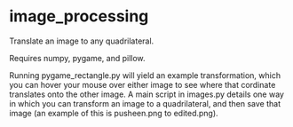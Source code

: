 # image_processing
Translate an image to any quadrilateral.

Requires numpy, pygame, and pillow.

Running pygame_rectangle.py will yield an example transformation, which you can hover your mouse over either image to see where that cordinate translates onto the other image. 
A main script in images.py details one way in which you can transform an image to a quadrilateral, and then save that image (an example of this is pusheen.png to edited.png).